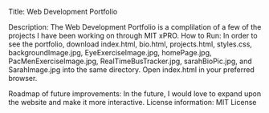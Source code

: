 Title: Web Development Portfolio

Description: The Web Development Portfolio is a complilation of a few of the projects I have been working on through MIT xPRO. 
How to Run: In order to see the portfolio, download index.html, bio.html, projects.html, styles.css, backgroundImage.jpg, EyeExerciseImage.jpg, homePage.jpg, PacMenExerciseImage.jpg, RealTimeBusTracker.jpg, sarahBioPic.jpg, and SarahImage.jpg into the same directory. Open index.html in your preferred browser. 

Roadmap of future improvements: In the future, I would love to expand upon the website and make it more interactive. 
License information: MIT License
